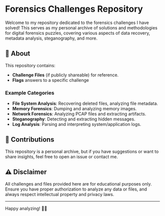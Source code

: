 # Forensics Challenges Repository

Welcome to my repository dedicated to the forensics challenges I have solved! This serves as my personal archive of solutions and methodologies for digital forensics puzzles, covering various aspects of data recovery, metadata analysis, steganography, and more.

## 📌 About
This repository contains:
- **Challenge Files** (if publicly shareable) for reference.
- **Flags** answers to a specific challenge

### Example Categories
- **File System Analysis**: Recovering deleted files, analyzing file metadata.
- **Memory Forensics**: Dumping and analyzing memory images.
- **Network Forensics**: Analyzing PCAP files and extracting artifacts.
- **Steganography**: Detecting and extracting hidden messages.
- **Log Analysis**: Parsing and interpreting system/application logs.

## 🤝 Contributions
This repository is a personal archive, but if you have suggestions or want to share insights, feel free to open an issue or contact me.

## ⚠️ Disclaimer
All challenges and files provided here are for educational purposes only. Ensure you have proper authorization to analyze any data or files, and always respect intellectual property and privacy laws.

---

Happy analyzing! 🕵️‍♂️
